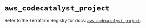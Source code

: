 # `aws_codecatalyst_project`

Refer to the Terraform Registry for docs: [`aws_codecatalyst_project`](https://registry.terraform.io/providers/hashicorp/aws/5.58.0/docs/resources/codecatalyst_project).
